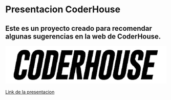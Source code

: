 # Presentacion CoderHouse

## Este es un proyecto creado para recomendar algunas sugerencias en la web de CoderHouse.

![Logo de CoderHouse](/src/assets/logo-coder-house.webp)

[Link de la presentacion](https://674f2aaee0aff52a2f58537b--presentacioncoder.netlify.app/)



